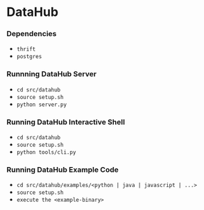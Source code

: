 DataHub
=======
### Dependencies
* `thrift`
* `postgres`

### Runnning DataHub Server
* `cd src/datahub`
* `source setup.sh`
* `python server.py`


### Running DataHub Interactive Shell
* `cd src/datahub`
* `source setup.sh`
* `python tools/cli.py`

### Running DataHub Example Code
* `cd src/datahub/examples/<python | java | javascript | ...>`
* `source setup.sh`
* `execute the <example-binary>`
